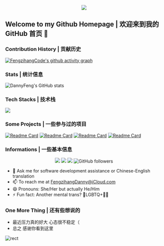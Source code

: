 <p align='center'>
    <img src="https://capsule-render.vercel.app/api?type=waving&color=auto&height=300&section=header&text=Hi%20there%20👋&fontSize=90&animation=fadeIn&fontAlignY=38&desc=Amour%20de%20Chine&descAlignY=51&descAlign=62"/>
</p>

## Welcome to my Github Homepage | 欢迎来到我的 GitHub 首页 🎉

### Contribution History | 贡献历史
[![FengzihangCode's github activity graph](https://github-readme-activity-graph.vercel.app/graph?username=FengzihangCode&theme=github-compact)](https://github.com/ashutosh00710/github-readme-activity-graph)

### Stats | 统计信息
![DannyFeng's GitHub stats](https://github-readme-stats.vercel.app/api?username=FengzihangCode&count_private=true&show_icons=true&theme=dracula)

### Tech Stacks | 技术栈
<img src="https://skillicons.dev/icons?i=git,c,cpp,cs,swift,py,java,kotlin,js,ts,vue,dotnet,md,powershell,eclipse,androidstudio,idea,visualstudio,vscode,cloudflare,azure,vercel,apple,windows,linux,ubuntu" />

### Some Projects | 一些参与过的项目
[![Readme Card](https://github-readme-stats.vercel.app/api/pin/?username=Darock-Studio&repo=Darock-Bili)](https://github.com/Darock-Studio/Darock-Bili)
[![Readme Card](https://github-readme-stats.vercel.app/api/pin/?username=ClassIsland&repo=ClassIsland)](https://github.com/ClassIsland/ClassIsland)
[![Readme Card](https://github-readme-stats.vercel.app/api/pin/?username=FengzihangCode&repo=EasyBili)](https://github.com/FengzihangCode/EasyBili)
[![Readme Card](https://github-readme-stats.vercel.app/api/pin/?username=Groupguanfang&repo=arkTS)](https://github.com/Groupguanfang/arkTS)

### Informations | 一些基本信息
<p align="center">
    <a href="https://github.com/FengzihangCode"><img src="https://img.shields.io/badge/GitHub-FengzihangCode-blue?logo=github" /></a>
    <a href="https://space.bilibili.com/77079756"><img src="https://img.shields.io/badge/哔哩哔哩-DannyFenggggg-pink?logo=bilibili" /></a>
    <img src="https://komarev.com/ghpvc/?username=FengzihangCode" />
    <img alt="GitHub followers" src="https://img.shields.io/github/followers/fengzihangcode">
</p>

- 💬 Ask me for software development assistance or Chinese-English translation
- 📫 To reach me at FengzihangDanny@iCloud.com
- 😄 Pronouns: She/Her but actually He/Him
- ⚡ Fun fact: Another mental trans? 🌈LGBTQ+🏳‍🌈

### One More Thing | 还有些想说的
- 最近压力真的好大 心态很不稳定（
- 总之 感谢你看到这里

![rect](https://capsule-render.vercel.app/api?type=rect&color=gradient&text=%20%20Me?%20%20&fontAlign=30&fontSize=30&textBg=true&desc=Code%20for%20I%20need,%20contribute%20for%20I%20love.&descAlign=60&descAlignY=50)
